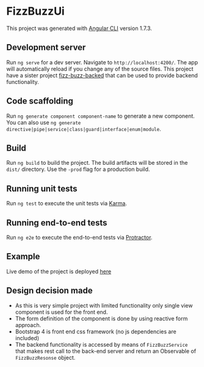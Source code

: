 # FizzBuzzUi

This project was generated with [Angular CLI](https://github.com/angular/angular-cli) version 1.7.3.

## Development server

Run `ng serve` for a dev server. Navigate to `http://localhost:4200/`. The app will automatically reload if you change any of the source files.
This project have a sister project [fizz-buzz-backed](https://github.com/slavP/fizz-buzz-backend) that can be used to provide backend functionality.

## Code scaffolding

Run `ng generate component component-name` to generate a new component. You can also use `ng generate directive|pipe|service|class|guard|interface|enum|module`.

## Build

Run `ng build` to build the project. The build artifacts will be stored in the `dist/` directory. Use the `-prod` flag for a production build.

## Running unit tests

Run `ng test` to execute the unit tests via [Karma](https://karma-runner.github.io).

## Running end-to-end tests

Run `ng e2e` to execute the end-to-end tests via [Protractor](http://www.protractortest.org/).

## Example

Live demo of the project is deployed [here](http://fizz-buzz-ui.s3-website.eu-west-2.amazonaws.com/)

## Design decision made

 - As this is very simple project with limited functionality only single view component is used for the front end.
 - The form definition of the component is done by using reactive form approach.
 - Bootstrap 4 is front end css framework (no js dependencies are included)
 - The backend functionality is accessed by means of `FizzBuzzService` that makes rest call to the back-end server and return an Observable of `FizzBuzzResonse` object. 

